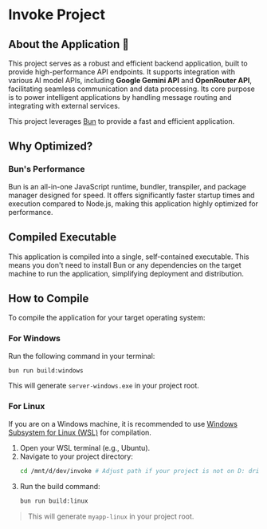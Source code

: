 # Invoke Project

## About the Application 🚀
This project serves as a robust and efficient backend application, built to provide high-performance API endpoints. It supports integration with various AI model APIs, including **Google Gemini API** and **OpenRouter API**, facilitating seamless communication and data processing. Its core purpose is to power intelligent applications by handling message routing and integrating with external services.

This project leverages [Bun](https://bun.sh/) to provide a fast and efficient application.

## Why Optimized?
### Bun's Performance
Bun is an all-in-one JavaScript runtime, bundler, transpiler, and package manager designed for speed. It offers significantly faster startup times and execution compared to Node.js, making this application highly optimized for performance.

## Compiled Executable
This application is compiled into a single, self-contained executable. This means you don't need to install Bun or any dependencies on the target machine to run the application, simplifying deployment and distribution.

## How to Compile

To compile the application for your target operating system:

### For Windows
Run the following command in your terminal:
```bash
bun run build:windows
```
This will generate `server-windows.exe` in your project root.

### For Linux
If you are on a Windows machine, it is recommended to use [Windows Subsystem for Linux (WSL)](https://learn.microsoft.com/en-us/windows/wsl/) for compilation.

1.  Open your WSL terminal (e.g., Ubuntu).
2.  Navigate to your project directory:
    ```bash
    cd /mnt/d/dev/invoke # Adjust path if your project is not on D: drive
    ```
3.  Run the build command:
    ```bash
    bun run build:linux
    ```
> This will generate `myapp-linux` in your project root.
